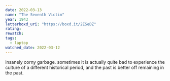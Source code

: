 ```yaml
---
date: 2022-03-13
name: "The Seventh Victim"
year: 1943
letterboxd_uri: "https://boxd.it/2ESeDZ"
rating: 
rewatch: 
tags:
  - laptop
watched_date: 2022-03-12
---
```


insanely corny garbage. sometimes it is actually quite bad to experience the culture of a different historical period, and the past is better off remaining in the past.
